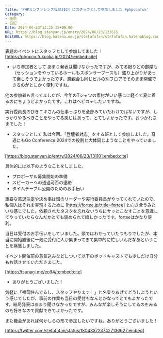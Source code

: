 ```yaml
---
Title: 'PHPカンファレンス福岡2024 にスタッフとして参加しました #phpconfuk'
Category:
- 技術
- 日記
Date: 2024-06-23T13:36:15+09:00
URL: https://blog.stenyan.jp/entry/2024/06/23/133615
EditURL: https://blog.hatena.ne.jp/stefafafan/stefafafan.hatenablog.com/atom/entry/6801883189116459120
---
```


表題のイベントにスタッフとして参加してました！
[https://phpcon.fukuoka.jp/2024/:embed:cite]

* いち参加者として
あまり発表は聞けなかったですが、みてる限りどの部屋も（セッションをやっているホールもスポンサーブースも）盛り上がりがあって楽しそうでよかったです。懇親会も同じビルの別フロアでそのまま開催できるのがとにかく便利ですね。

他の参加者も言ってましたが、今年のTシャツの素材がいい感じに軽くて夏に着るのにちょうどよかったです。これはヘビロテしたいですね。

実行委員長のびきニキさんの仕事っぷりを全部みていたわけではないですが、しっかりやるべきことをやってる感じはあって、とてもよかったです。おつかれさまでした！

* スタッフとして
私は今回、「登壇者対応」をする班として参加しました。奇遇にもGo Conference 2024での役割と大体同じようなことをやっていました。

[https://blog.stenyan.jp/entry/2024/06/23/131101:embed:cite]

具体的には以下のようなことをしました。
- プロポーザル募集開始の準備
- スピーカーへの通過可否の連絡
- タイムテーブル公開のためのお手伝い

重要な意思決定や決め事は班のリーダーや実行委員長がやってくれていたので、私個人はそれを実現するために [https://fortee.jp/:title=fortee] と向き合うみたいな感じでした。依頼されたタスクを忘れないうちにサッとこなすことを意識してやっていたらなんだかとても褒められて嬉しかったです。forteeはかなり便利。

当日は受付のお手伝いをしていました。頭ではわかっていたつもりでしたが、本当に開始直後に一気に受付に人が集まってきて集中的に忙しいんだなあということを痛感しました。

イベント開催前の意気込みなどについて以下のポッドキャストでも少しだけ自分もお話させていただきました。

[https://tsunagi.me/ep94/:embed:cite]

* ありがとうございました！

気軽に「福岡住んでるし、スタッフやります！」と名乗りあげてどうしようという感じでしたが、事前の作業も当日の受付もなんとかなってとてもよかったです。結局発表はあまり聞けなかったですが、みんなが楽しそうにしてるのをみるのも好きなので貢献できてよかったです。

また機会があれば何かしらの形で参加したいですね。ありがとうございました！

[https://twitter.com/stefafafan/status/1804337237427130627:embed]
